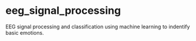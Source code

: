 # eeg_signal_processing
 EEG signal processing and classification using machine learning to indentify basic emotions.
